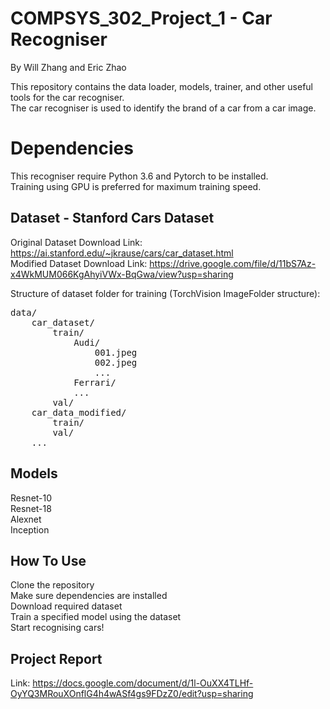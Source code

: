# COMPSYS_302_Project_1 - Car Recogniser
By Will Zhang and Eric Zhao

This repository contains the data loader, models, trainer, and other useful tools for the car recogniser.     
The car recogniser is used to identify the brand of a car from a car image.

# Dependencies
This recogniser require Python 3.6 and Pytorch to be installed.     
Training using GPU is preferred for maximum training speed.

## Dataset - Stanford Cars Dataset
Original Dataset Download Link: https://ai.stanford.edu/~jkrause/cars/car_dataset.html  
Modified Dataset Download Link: https://drive.google.com/file/d/11bS7Az-x4WkMUM066KgAhyiVWx-BqGwa/view?usp=sharing 

Structure of dataset folder for training (TorchVision ImageFolder structure):
<pre>
data/
    car_dataset/
        train/
            Audi/
                001.jpeg
                002.jpeg
                ...
            Ferrari/
            ...
        val/
    car_data_modified/
        train/
        val/
    ...
</pre>   

## Models 
Resnet-10   
Resnet-18   
Alexnet     
Inception

## How To Use

Clone the repository  
Make sure dependencies are installed  
Download required dataset  
Train a specified model using the dataset  
Start recognising cars!  

## Project Report 
Link: https://docs.google.com/document/d/1l-OuXX4TLHf-OyYQ3MRouXOnflG4h4wASf4gs9FDzZ0/edit?usp=sharing
